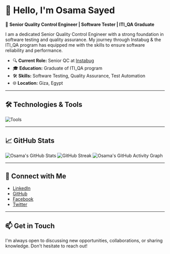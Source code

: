 # 👋 Hello, I'm Osama Sayed

🎯 **Senior Quality Control Engineer | Software Tester | ITI_QA Graduate**

I am a dedicated Senior Quality Control Engineer with a strong foundation in software testing and quality assurance. My journey through Instabug & the ITI_QA program has equipped me with the skills to ensure software reliability and performance.

- 🔍 **Current Role:** Senior QC at [Instabug](https://www.instabug.com/)
- 🎓 **Education:** Graduate of ITI_QA program
- 🛠️ **Skills:** Software Testing, Quality Assurance, Test Automation
- 🌐 **Location:** Giza, Egypt

---

## 🛠️ Technologies & Tools

![Tools](https://skillicons.dev/icons?i=postman,cypress,selenium,java,maven,js,ts,python,html,html5,css,git,github,jira,vscode,jenkins,kubernetes,grafana,docker,kafka,androidstudio,visualstudio,vim,ubuntu,linux,stackoverflow)

---

## 📈 GitHub Stats

![Osama's GitHub Stats](https://github-readme-stats.vercel.app/api?username=osama-zidan&show_icons=true&theme=radical)
![GitHub Streak](https://github-readme-streak-stats.herokuapp.com?user=osama-zidan&theme=default)
![Osama's GitHub Activity Graph](https://github-readme-activity-graph.vercel.app/graph?username=osama-zidan&theme=github-compact)
<!--![Top Languages](https://github-readme-stats.vercel.app/api/top-langs/?username=osama-zidan&layout=compact&theme=radical)-->

---

## 🔗 Connect with Me

- [LinkedIn](https://www.linkedin.com/in/osama-sayed-12b84a156/)
- [GitHub](https://github.com/Osama-Sayed)
- [Facebook](https://www.facebook.com/OsamaSaYed1999)
- [Twitter](https://twitter.com/Osama_SaYed_)

---

## 📫 Get in Touch

I'm always open to discussing new opportunities, collaborations, or sharing knowledge. Don't hesitate to reach out!

